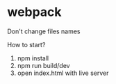 # webpack
Don't change files names

How to start?

1. npm install
2. npm run build/dev
3. open index.html with live server
